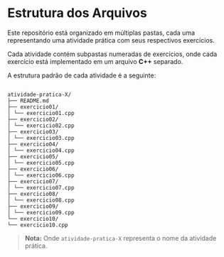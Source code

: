 # Estrutura dos Arquivos

Este repositório está organizado em múltiplas pastas, cada uma representando uma atividade prática com seus respectivos exercícios.

Cada atividade contém subpastas numeradas de exercícios, onde cada exercício está implementado em um arquivo **C++** separado.

A estrutura padrão de cada atividade é a seguinte:
```

atividade-pratica-X/
├── README.md
├── exercicio01/
│ └── exercicio01.cpp
├── exercicio02/
│ └── exercicio02.cpp
├── exercicio03/
│ └── exercicio03.cpp
├── exercicio04/
│ └── exercicio04.cpp
├── exercicio05/
│ └── exercicio05.cpp
├── exercicio06/
│ └── exercicio06.cpp
├── exercicio07/
│ └── exercicio07.cpp
├── exercicio08/
│ └── exercicio08.cpp
├── exercicio09/
│ └── exercicio09.cpp
└── exercicio10/
└── exercicio10.cpp
```


> **Nota:** Onde `atividade-pratica-X` representa o nome da atividade prática.
